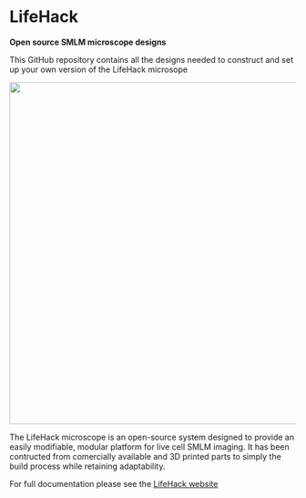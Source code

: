 # LifeHack
**Open source SMLM microscope designs**

This GitHub repository contains all the designs needed to construct and set up your own version of the LifeHack microsope

<img src="https://github.com/Joshedwards222/LifeHack/blob/master/Images/Microscope-Full.jpg" width="600">

The LifeHack microscope is an open-source system designed to provide an easily modifiable, modular platform for live cell SMLM imaging. It has been contructed from comercially available and 3D printed parts to simply the build process while retaining adaptability.

For full documentation please see the <a href="">LifeHack website</a>
